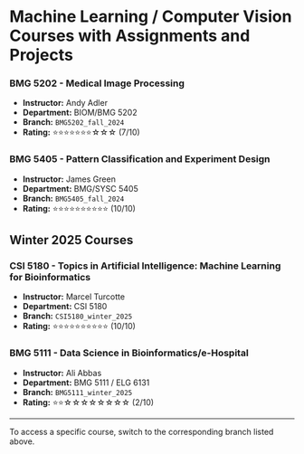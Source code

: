 # Machine Learning / Computer Vision Courses with Assignments and Projects

### **BMG 5202 - Medical Image Processing**
- **Instructor:** Andy Adler  
- **Department:** BIOM/BMG 5202  
- **Branch:** `BMG5202_fall_2024`  
- **Rating:** ⭐⭐⭐⭐⭐⭐⭐☆☆☆ (7/10)  

### **BMG 5405 - Pattern Classification and Experiment Design**
- **Instructor:** James Green  
- **Department:** BMG/SYSC 5405  
- **Branch:** `BMG5405_fall_2024`  
- **Rating:** ⭐⭐⭐⭐⭐⭐⭐⭐⭐⭐ (10/10)  

## Winter 2025 Courses

### **CSI 5180 - Topics in Artificial Intelligence: Machine Learning for Bioinformatics**
- **Instructor:** Marcel Turcotte  
- **Department:** CSI 5180  
- **Branch:** `CSI5180_winter_2025`  
- **Rating:** ⭐⭐⭐⭐⭐⭐⭐⭐⭐⭐ (10/10)  

### **BMG 5111 - Data Science in Bioinformatics/e-Hospital**
- **Instructor:** Ali Abbas  
- **Department:** BMG 5111 / ELG 6131  
- **Branch:** `BMG5111_winter_2025`  
- **Rating:** ⭐⭐☆☆☆☆☆☆☆☆ (2/10)  

---

To access a specific course, switch to the corresponding branch listed above.
